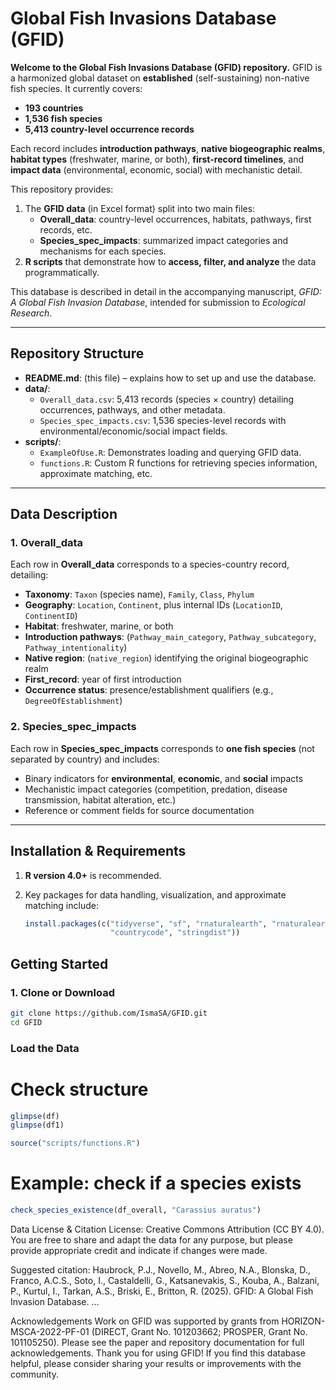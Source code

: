 # Global Fish Invasions Database (GFID)

**Welcome to the Global Fish Invasions Database (GFID) repository.** GFID is a harmonized global dataset on **established** (self-sustaining) non-native fish species. It currently covers:

- **193 countries**  
- **1,536 fish species**  
- **5,413 country-level occurrence records**  

Each record includes **introduction pathways**, **native biogeographic realms**, **habitat types** (freshwater, marine, or both), **first-record timelines**, and **impact data** (environmental, economic, social) with mechanistic detail.

This repository provides:

1. The **GFID data** (in Excel format) split into two main files:
   - **Overall_data**: country-level occurrences, habitats, pathways, first records, etc.
   - **Species_spec_impacts**: summarized impact categories and mechanisms for each species.
2. **R scripts** that demonstrate how to **access, filter, and analyze** the data programmatically.


This database is described in detail in the accompanying manuscript, _GFID: A Global Fish Invasion Database_, intended for submission to *Ecological Research*.

---

## Repository Structure

- **README.md**: (this file) – explains how to set up and use the database.
- **data/**:
  - `Overall_data.csv`: 5,413 records (species × country) detailing occurrences, pathways, and other metadata.
  - `Species_spec_impacts.csv`: 1,536 species-level records with environmental/economic/social impact fields.
- **scripts/**:
  - `ExampleOfUse.R`: Demonstrates loading and querying GFID data.
  - `functions.R`: Custom R functions for retrieving species information, approximate matching, etc.

---

## Data Description

### 1. Overall_data

Each row in **Overall_data** corresponds to a species-country record, detailing:

- **Taxonomy**: `Taxon` (species name), `Family`, `Class`, `Phylum`
- **Geography**: `Location`, `Continent`, plus internal IDs (`LocationID`, `ContinentID`)
- **Habitat**: freshwater, marine, or both
- **Introduction pathways**: (`Pathway_main_category`, `Pathway_subcategory`, `Pathway_intentionality`)
- **Native region**: (`native_region`) identifying the original biogeographic realm
- **First_record**: year of first introduction
- **Occurrence status**: presence/establishment qualifiers (e.g., `DegreeOfEstablishment`)

### 2. Species_spec_impacts

Each row in **Species_spec_impacts** corresponds to **one fish species** (not separated by country) and includes:

- Binary indicators for **environmental**, **economic**, and **social** impacts
- Mechanistic impact categories (competition, predation, disease transmission, habitat alteration, etc.)
- Reference or comment fields for source documentation

---

## Installation & Requirements

1. **R version 4.0+** is recommended.
2. Key packages for data handling, visualization, and approximate matching include:

   ```r
   install.packages(c("tidyverse", "sf", "rnaturalearth", "rnaturalearthdata",
                      "countrycode", "stringdist"))

## Getting Started

### 1. Clone or Download

```bash
git clone https://github.com/IsmaSA/GFID.git
cd GFID
```

### Load the Data

# Check structure
```r
glimpse(df)
glimpse(df1)

 ```

```r
source("scripts/functions.R")
```

# Example: check if a species exists
```r
check_species_existence(df_overall, "Carassius auratus")
```

Data License & Citation
License: Creative Commons Attribution (CC BY 4.0). You are free to share and adapt the data for any purpose, but please provide appropriate credit and indicate if changes were made.

Suggested citation:
Haubrock, P.J., Novello, M., Abreo, N.A., Blonska, D., Franco, A.C.S., Soto, I., Castaldelli, G., Katsanevakis, S., Kouba, A., Balzani, P., Kurtul, I., Tarkan, A.S., Briski, E., Britton, R. (2025). GFID: A Global Fish Invasion Database. ...

Acknowledgements
Work on GFID was supported by grants from HORIZON-MSCA-2022-PF-01 (DIRECT, Grant No. 101203662; PROSPER, Grant No. 101105250). Please see the paper and repository documentation for full acknowledgements.
Thank you for using GFID! If you find this database helpful, please consider sharing your results or improvements with the community.

